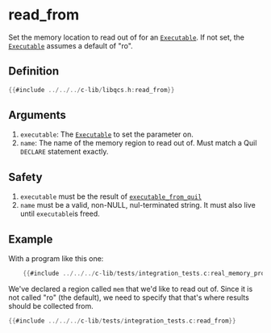 # read_from

Set the memory location to read out of for an [`Executable`]. If not set, the [`Executable`] assumes a default of "ro".

## Definition

```C
{{#include ../../../c-lib/libqcs.h:read_from}}
```

## Arguments

1. `executable`: The [`Executable`] to set the parameter on.
2. `name`: The name of the memory region to read out of. Must match a Quil `DECLARE` statement exactly.

## Safety

1. `executable` must be the result of [`executable_from_quil`]
2. `name` must be a valid, non-NULL, nul-terminated string. It must also live until `executable`is freed.

## Example

With a program like this one:

```C
    {{#include ../../../c-lib/tests/integration_tests.c:real_memory_program}}
```

We've declared a region called `mem` that we'd like to read out of. Since it is not called "ro" (the default), we need to specify that that's where results should be collected from.

```C
{{#include ../../../c-lib/tests/integration_tests.c:read_from}}
```

[`Executable`]: executable.md
[`executable_from_quil`]: executable_from_quil.md
